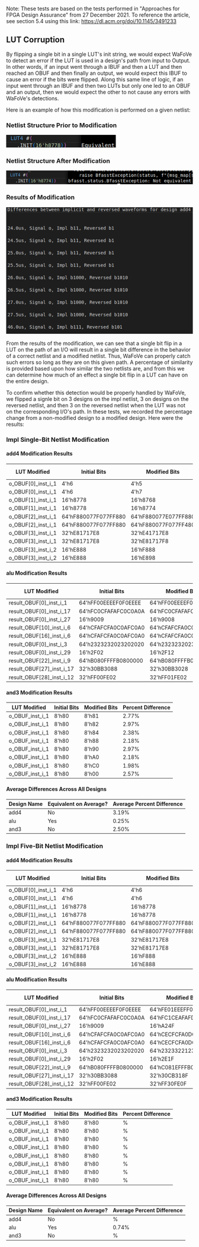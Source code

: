 Note: These tests are based on the tests performed in "Approaches for FPGA Design Assurance" from 27 December 2021. 
To reference the article, see section 5.4 using this link: https://dl.acm.org/doi/10.1145/3491233

## LUT Corruption

By flipping a single bit in a single LUT's init string, we would expect WaFoVe to detect an error if the LUT is used in a design's path from input to Output. In other words, if an input went through a IBUF and then a LUT and then reached an OBUF and then finally an output, we would expect this IBUF to cause an error if the bits were flipped. Along this same line of logic, if an input went through an IBUF and then two LUTs but only one led to an OBUF and an output, then we would expect the other to not cause any errors with WaFoVe's detections. 

Here is an example of how this modification is performed on a given netlist:

### Netlist Structure Prior to Modification
![image](pictures/Before_LUT_Corruption.png)

### Netlist Structure After Modification
![image](pictures/After_LUT_Corruption.png)

### Results of Modification
![image](pictures/LUT_Corruption_Effects.png)

From the results of the modification, we can see that a single bit flip in a LUT on the path of an I/O will result in a single bit difference in the behavior of a correct netlist and a modified netlist. Thus, WaFoVe can properly catch such errors so long as they are on this given path. A percentage of similarity is provided based upon how similar the two netlists are, and from this we can determine how much of an effect a single bit flip in a LUT can have on the entire design.

To confirm whether this detection would be properly handled by WaFoVe, we flipped a signle bit on 3 designs on the impl netlist, 3 on designs on the reversed netlist, and then 3 on the reversed netlist when the LUT was not on the corresponding I/O's path. In these tests, we recorded the percentage change from a non-modified design to a modified design. Here were the results:

### Impl Single-Bit Netlist Modification

#### add4 Modification Results
| LUT Modified | Initial Bits | Modified Bits | Percent Difference |
| --- | --- | --- | --- |
| o_OBUF[0]_inst_i_1 | 4'h6 | 4'h5 | 12.13% |
| o_OBUF[0]_inst_i_1 | 4'h6 | 4'h7 | 6.68% |
| o_OBUF[1]_inst_i_1  | 16'h8778 | 16'h8768 | 1.49% | 
| o_OBUF[1]_inst_i_1  | 16'h8778 | 16'h8774 | 4.21% | 
| o_OBUF[2]_inst_i_1 | 64'hF880077F077FF880 | 64'hF880077E077FF880 | 0.99% |
| o_OBUF[2]_inst_i_1 | 64'hF880077F077FF880 | 64'hF880077F077FF480 | 0.74% |
| o_OBUF[3]_inst_i_1 | 32'hE81717E8 | 32'hE41717E8 | 1.98% |
| o_OBUF[3]_inst_i_1 | 32'hE81717E8 | 32'hE81717F8 | 1.24% |
| o_OBUF[3]_inst_i_2 | 16'hE888 | 16'hF888 | 1.73% |
| o_OBUF[3]_inst_i_2 | 16'hE888 | 16'hE898 | 0.74% |

#### alu Modification Results
| LUT Modified | Initial Bits | Modified Bits | Percent Difference |
| --- | --- | --- | --- |
| result_OBUF[0]_inst_i_1   | 64'hFF00EEEEF0F0EEEE | 64'hFF00EEEEF0F1EEEE | 2.48% |
| result_OBUF[0]_inst_i_17 | 64'hFC0CFAFAFC0C0A0A | 64'hFC0CFAFAFC0C0A1A | 0% |
| result_OBUF[0]_inst_i_27 | 16'h9009 | 16'h9008 | 0% |
| result_OBUF[10]_inst_i_6 | 64'hCFAFCFA0C0AFC0A0 | 64'hCFAFCFA0C0AEC0A0 | 0% |
| result_OBUF[16]_inst_i_6 | 64'hCFAFCFA0C0AFC0A0 | 64'hCFAFCFA0C0BFC0A0 | 0% |
| result_OBUF[0]_inst_i_3 | 64'h2323232023202020 | 64'h2323232023202030 | 0% |
| result_OBUF[0]_inst_i_29 | 16'h2F02 | 16'h2F12 | 0% |
| result_OBUF[22]_inst_i_9 | 64'hB080FFFFB0800000 | 64'hB080FFFFB0810000 | 0% |
| result_OBUF[27]_inst_i_17 | 32'h30BB3088 | 32'h30BB3028 | 0% |
| result_OBUF[28]_inst_i_12 | 32'hFF00FE02 | 32'hFF01FE02 | 0% |

#### and3 Modification Results
| LUT Modified | Initial Bits | Modified Bits | Percent Difference |
| --- | --- | --- | --- |
| o_OBUF_inst_i_1 | 8'h80 | 8'h81 | 2.77% |
| o_OBUF_inst_i_1 | 8'h80 | 8'h82 | 2.97% |
| o_OBUF_inst_i_1 | 8'h80 | 8'h84 | 2.38% |
| o_OBUF_inst_i_1 | 8'h80 | 8'h88 | 2.18% |
| o_OBUF_inst_i_1 | 8'h80 | 8'h90 | 2.97% |
| o_OBUF_inst_i_1 | 8'h80 | 8'hA0 | 2.18% |
| o_OBUF_inst_i_1 | 8'h80 | 8'hC0 | 1.98% |
| o_OBUF_inst_i_1 | 8'h80 | 8'h00 | 2.57% |

 
#### Average Differences Across All Designs
| Design Name | Equivalent on Average? | Average Percent Difference |
| --- | --- | --- |
| add4 | No | 3.19% |
| alu | Yes | 0.25% |
| and3 | No | 2.50% |

### Impl Five-Bit Netlist Modification

#### add4 Modification Results
| LUT Modified | Initial Bits | Modified Bits | Percent Difference |
| --- | --- | --- | --- |
| o_OBUF[0]_inst_i_1 | 4'h6 | 4'h6 | % |
| o_OBUF[0]_inst_i_1 | 4'h6 | 4'h6 | % |
| o_OBUF[1]_inst_i_1  | 16'h8778 | 16'h8778 | % | 
| o_OBUF[1]_inst_i_1  | 16'h8778 | 16'h8778 | % | 
| o_OBUF[2]_inst_i_1 | 64'hF880077F077FF880 | 64'hF880077F077FF880 | % |
| o_OBUF[2]_inst_i_1 | 64'hF880077F077FF880 | 64'hF880077F077FF880 | % |
| o_OBUF[3]_inst_i_1 | 32'hE81717E8 | 32'hE81717E8 | % |
| o_OBUF[3]_inst_i_1 | 32'hE81717E8 | 32'hE81717E8 | % |
| o_OBUF[3]_inst_i_2 | 16'hE888 | 16'hF888 | % |
| o_OBUF[3]_inst_i_2 | 16'hE888 | 16'hE888 | % |

#### alu Modification Results
| LUT Modified | Initial Bits | Modified Bits | Percent Difference |
| --- | --- | --- | --- |
| result_OBUF[0]_inst_i_1   | 64'hFF00EEEEF0F0EEEE | 64'hFE01EEEFF0F1EEEF | 6.27% |
| result_OBUF[0]_inst_i_17 | 64'hFC0CFAFAFC0C0A0A | 64'hFC1CEAFAFD0C1A0B | 0% |
| result_OBUF[0]_inst_i_27 | 16'h9009 | 16'hA24F | 0% |
| result_OBUF[10]_inst_i_6 | 64'hCFAFCFA0C0AFC0A0 | 64'hCECFCFA0D0CFC0A1 | 0.17% |
| result_OBUF[16]_inst_i_6 | 64'hCFAFCFA0C0AFC0A0 | 64'hCECFCFA0D0CFC0A1  | 0.33% |
| result_OBUF[0]_inst_i_3 | 64'h2323232023202020 | 64'h2323322123202031 | 0.5% |
| result_OBUF[0]_inst_i_29 | 16'h2F02 | 16'h2E1F | 0% |
| result_OBUF[22]_inst_i_9 | 64'hB080FFFFB0800000 | 64'hC081EFFFB0800030 | 0.17% |
| result_OBUF[27]_inst_i_17 | 32'h30BB3088 | 32'h30CB318F | 0% |
| result_OBUF[28]_inst_i_12 | 32'hFF00FE02 | 32'hFF30FE0F | 0% |

#### and3 Modification Results
| LUT Modified | Initial Bits | Modified Bits | Percent Difference |
| --- | --- | --- | --- |
| o_OBUF_inst_i_1 | 8'h80 | 8'h80 | % |
| o_OBUF_inst_i_1 | 8'h80 | 8'h80 | % |
| o_OBUF_inst_i_1 | 8'h80 | 8'h80 | % |
| o_OBUF_inst_i_1 | 8'h80 | 8'h80 | % |
| o_OBUF_inst_i_1 | 8'h80 | 8'h80 | % |
| o_OBUF_inst_i_1 | 8'h80 | 8'h80 | % |
| o_OBUF_inst_i_1 | 8'h80 | 8'h80 | % |
| o_OBUF_inst_i_1 | 8'h80 | 8'h80 | % |

#### Average Differences Across All Designs
| Design Name | Equivalent on Average? | Average Percent Difference |
| --- | --- | --- |
| add4 | No | % |
| alu | Yes | 0.74% |
| and3 | No | % |
